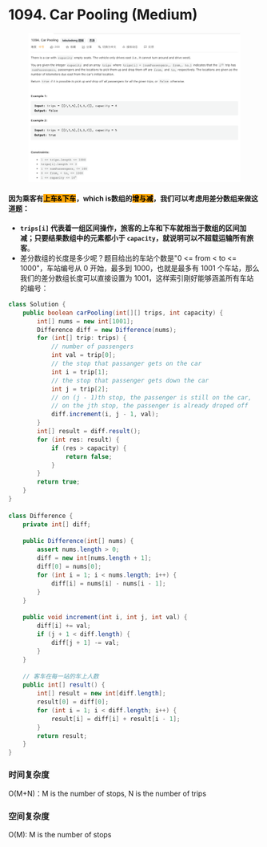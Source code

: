 # 1094. Car Pooling (Medium)

<figure><img src="../../../../.gitbook/assets/image (2).png" alt=""><figcaption></figcaption></figure>

#### 因为乘客有<mark style="background-color:orange;">上车&下车</mark>，which is数组的<mark style="background-color:orange;">增与减</mark>，我们可以考虑用差分数组来做这道题：

* **`trips[i]` 代表着一组区间操作，旅客的上车和下车就相当于数组的区间加减；只要结果数组中的元素都小于 `capacity`，就说明可以不超载运输所有旅客**。
* 差分数组的长度是多少呢？题目给出的车站个数是"0 <= from < to <= 1000"，车站编号从 0 开始，最多到 1000，也就是最多有 1001 个车站，那么我们的差分数组长度可以直接设置为 1001，这样索引刚好能够涵盖所有车站的编号：

```java
class Solution {
    public boolean carPooling(int[][] trips, int capacity) {
        int[] nums = new int[1001];
        Difference diff = new Difference(nums);
        for (int[] trip: trips) {
            // number of passengers
            int val = trip[0];
            // the stop that passanger gets on the car
            int i = trip[1];
            // the stop that passenger gets down the car
            int j = trip[2];
            // on (j - 1)th stop, the passenger is still on the car,
            // on the jth stop, the passenger is already droped off
            diff.increment(i, j - 1, val);
        }
        int[] result = diff.result();
        for (int res: result) {
            if (res > capacity) {
                return false;
            }
        }
        return true;
    }
}

class Difference {
    private int[] diff;

    public Difference(int[] nums) {
        assert nums.length > 0;
        diff = new int[nums.length + 1];
        diff[0] = nums[0];
        for (int i = 1; i < nums.length; i++) {
            diff[i] = nums[i] - nums[i - 1];
        }
    }

    public void increment(int i, int j, int val) {
        diff[i] += val;
        if (j + 1 < diff.length) {
            diff[j + 1] -= val;
        }
    }

    // 客车在每一站的车上人数
    public int[] result() {
        int[] result = new int[diff.length];
        result[0] = diff[0];
        for (int i = 1; i < diff.length; i++) {
            result[i] = diff[i] + result[i - 1];
        }
        return result;
    }
}
```

### 时间复杂度

O(M+N)：M is the number of stops, N is the number of trips

### 空间复杂度

O(M): M is the number of stops
